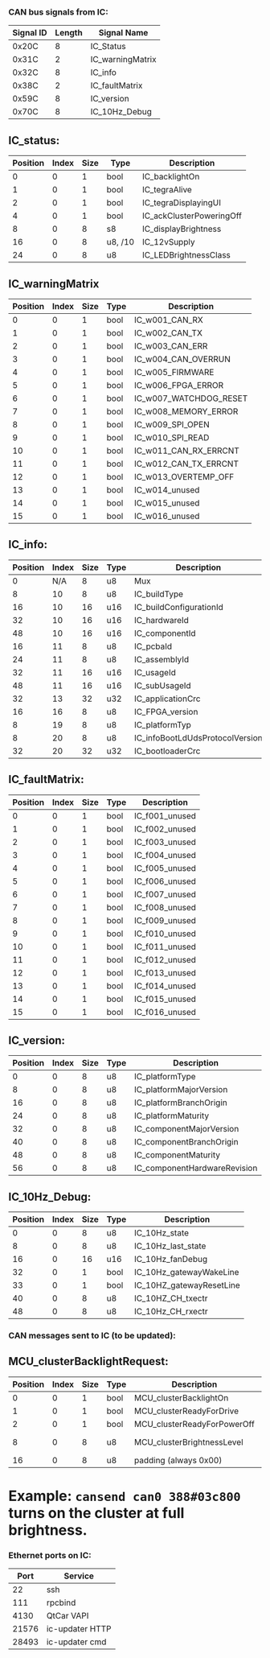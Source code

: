 ### CAN bus signals from IC:

|Signal ID|Length|Signal Name|
|---|---|---|
|0x20C|8|IC_Status|
|0x31C|2|IC_warningMatrix|
|0x32C|8|IC_info|
|0x38C|2|IC_faultMatrix|
|0x59C|8|IC_version|
|0x70C|8|IC_10Hz_Debug|

## IC_status:
|Position|Index|Size|Type|Description|
|---|---|---|---|---|
|0|0|1|bool|IC_backlightOn|
|1|0|1|bool|IC_tegraAlive|
|2|0|1|bool|IC_tegraDisplayingUI|
|4|0|1|bool|IC_ackClusterPoweringOff|
|8|0|8|s8|IC_displayBrightness|
|16|0|8|u8, /10|IC_12vSupply|
|24|0|8|u8|IC_LEDBrightnessClass|

## IC_warningMatrix
|Position|Index|Size|Type|Description|
|---|---|---|---|---|
|0|0|1|bool|IC_w001_CAN_RX|
|1|0|1|bool|IC_w002_CAN_TX|
|2|0|1|bool|IC_w003_CAN_ERR|
|3|0|1|bool|IC_w004_CAN_OVERRUN|
|4|0|1|bool|IC_w005_FIRMWARE|
|5|0|1|bool|IC_w006_FPGA_ERROR|
|6|0|1|bool|IC_w007_WATCHDOG_RESET|
|7|0|1|bool|IC_w008_MEMORY_ERROR|
|8|0|1|bool|IC_w009_SPI_OPEN|
|9|0|1|bool|IC_w010_SPI_READ|
|10|0|1|bool|IC_w011_CAN_RX_ERRCNT|
|11|0|1|bool|IC_w012_CAN_TX_ERRCNT|
|12|0|1|bool|IC_w013_OVERTEMP_OFF|
|13|0|1|bool|IC_w014_unused|
|14|0|1|bool|IC_w015_unused|
|15|0|1|bool|IC_w016_unused|

## IC_info:
|Position|Index|Size|Type|Description|
|---|---|---|---|---|
|0|N/A|8|u8|Mux|
|8|10|8|u8|IC_buildType|
|16|10|16|u16|IC_buildConfigurationId|
|32|10|16|u16|IC_hardwareId|
|48|10|16|u16|IC_componentId|
|16|11|8|u8|IC_pcbaId|
|24|11|8|u8|IC_assemblyId|
|32|11|16|u16|IC_usageId|
|48|11|16|u16|IC_subUsageId|
|32|13|32|u32|IC_applicationCrc|
|16|16|8|u8|IC_FPGA_version|
|8|19|8|u8|IC_platformTyp|
|8|20|8|u8|IC_infoBootLdUdsProtocolVersion|
|32|20|32|u32|IC_bootloaderCrc|

## IC_faultMatrix:

|Position|Index|Size|Type|Description|
|---|---|---|---|---|
|0|0|1|bool|IC_f001_unused|
|1|0|1|bool|IC_f002_unused|
|2|0|1|bool|IC_f003_unused|
|3|0|1|bool|IC_f004_unused|
|4|0|1|bool|IC_f005_unused|
|5|0|1|bool|IC_f006_unused|
|6|0|1|bool|IC_f007_unused|
|7|0|1|bool|IC_f008_unused|
|8|0|1|bool|IC_f009_unused|
|9|0|1|bool|IC_f010_unused|
|10|0|1|bool|IC_f011_unused|
|11|0|1|bool|IC_f012_unused|
|12|0|1|bool|IC_f013_unused|
|13|0|1|bool|IC_f014_unused|
|14|0|1|bool|IC_f015_unused|
|15|0|1|bool|IC_f016_unused|

## IC_version:

|Position|Index|Size|Type|Description|
|---|---|---|---|---|
|0|0|8|u8|IC_platformType|
|8|0|8|u8|IC_platformMajorVersion|
|16|0|8|u8|IC_platformBranchOrigin|
|24|0|8|u8|IC_platformMaturity|
|32|0|8|u8|IC_componentMajorVersion|
|40|0|8|u8|IC_componentBranchOrigin|
|48|0|8|u8|IC_componentMaturity|
|56|0|8|u8|IC_componentHardwareRevision|

## IC_10Hz_Debug:

|Position|Index|Size|Type|Description|
|---|---|---|---|---|
|0|0|8|u8|IC_10Hz_state|
|8|0|8|u8|IC_10Hz_last_state|
|16|0|16|u16|IC_10Hz_fanDebug|
|32|0|1|bool|IC_10Hz_gatewayWakeLine|
|33|0|1|bool|IC_10HZ_gatewayResetLine|
|40|0|8|u8|IC_10HZ_CH_txectr|
|48|0|8|u8|IC_10Hz_CH_rxectr|

### CAN messages sent to IC (to be updated):

## MCU_clusterBacklightRequest:
|Position|Index|Size|Type|Description|Range|
|---|---|---|---|---|---|
|0|0|1|bool|MCU_clusterBacklightOn|0-1|
|1|0|1|bool|MCU_clusterReadyForDrive|0-1|
|2|0|1|bool|MCU_clusterReadyForPowerOff|0-1|
|8|0|8|u8|MCU_clusterBrightnessLevel|0-127.5|
|16|0|8|u8|padding (always 0x00)|0|

# Example: ```cansend can0 388#03c800``` turns on the cluster at full brightness.

### Ethernet ports on IC:

|Port|Service|
|---|---|
|22|ssh|
|111|rpcbind|
|4130|QtCar VAPI|
|21576|ic-updater HTTP|
|28493|ic-updater cmd|

